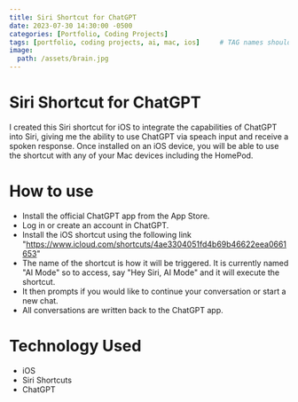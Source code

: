 ```yaml
---
title: Siri Shortcut for ChatGPT
date: 2023-07-30 14:30:00 -0500
categories: [Portfolio, Coding Projects]
tags: [portfolio, coding projects, ai, mac, ios]     # TAG names should always be lowercase
image:
  path: /assets/brain.jpg
---
```


# Siri Shortcut for ChatGPT

I created this Siri shortcut for iOS to integrate the capabilities of ChatGPT into Siri, giving me the ability to use ChatGPT via speach input and receive a spoken response.
Once installed on an iOS device, you will be able to use the shortcut with any of your Mac devices including the HomePod.

# How to use

- Install the official ChatGPT app from the App Store.
- Log in or create an account in ChatGPT.
- Install the iOS shortcut using the following link "https://www.icloud.com/shortcuts/4ae3304051fd4b69b46622eea0661653"
- The name of the shortcut is how it will be triggered. It is currently named "AI Mode" so to access, say "Hey Siri, AI Mode" and it will execute the shortcut.
- It then prompts if you would like to continue your conversation or start a new chat.
- All conversations are written back to the ChatGPT app.

  
# Technology Used

- iOS
- Siri Shortcuts
- ChatGPT 
